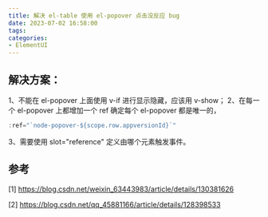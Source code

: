 ```yaml
---
title: 解决 el-table 使用 el-popover 点击没反应 bug
date: 2023-07-02 16:58:00
tags:
categories:
- ElementUI
---
```


## 解决方案：
1、不能在 el-popover 上⾯使⽤ v-if 进⾏显⽰隐藏，应该⽤ v-show；
2、在每⼀个 el-popover 上都增加⼀个 ref 确定每个 el-popover 都是唯⼀的，
```js
:ref="`node-popover-${scope.row.appversionId}`"
```
3、需要使⽤ slot="reference" 定义由哪个元素触发事件。


## 参考
[1] https://blog.csdn.net/weixin_63443983/article/details/130381626

[2] https://blog.csdn.net/qq_45881166/article/details/128398533